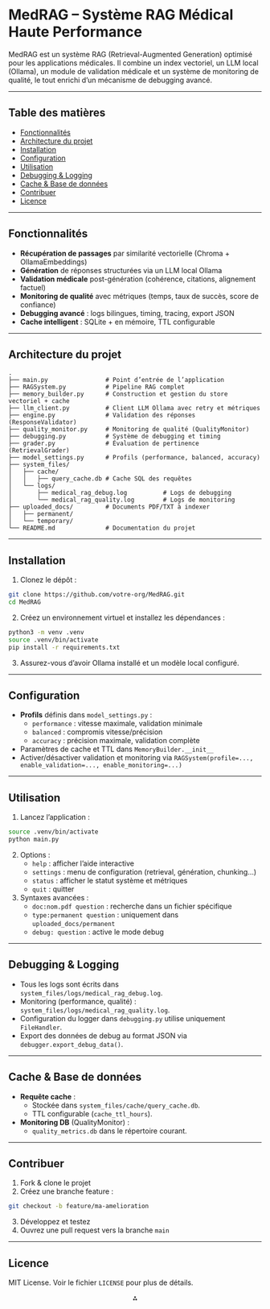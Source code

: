 # MedRAG – Système RAG Médical Haute Performance

MedRAG est un système RAG (Retrieval-Augmented Generation) optimisé pour les applications médicales. Il combine un index vectoriel, un LLM local (Ollama), un module de validation médicale et un système de monitoring de qualité, le tout enrichi d’un mécanisme de debugging avancé.

***

## Table des matières

- [Fonctionnalités](#fonctionnalit%C3%A9s)
- [Architecture du projet](#architecture-du-projet)
- [Installation](#installation)
- [Configuration](#configuration)
- [Utilisation](#utilisation)
- [Debugging \& Logging](#debugging--logging)
- [Cache \& Base de données](#cache--base-de-donn%C3%A9es)
- [Contribuer](#contribuer)
- [Licence](#licence)

***

## Fonctionnalités

- **Récupération de passages** par similarité vectorielle (Chroma + OllamaEmbeddings)
- **Génération** de réponses structurées via un LLM local Ollama
- **Validation médicale** post-génération (cohérence, citations, alignement factuel)
- **Monitoring de qualité** avec métriques (temps, taux de succès, score de confiance)
- **Debugging avancé** : logs bilingues, timing, tracing, export JSON
- **Cache intelligent** : SQLite + en mémoire, TTL configurable

***

## Architecture du projet

```
.
├── main.py                # Point d’entrée de l’application
├── RAGSystem.py           # Pipeline RAG complet
├── memory_builder.py      # Construction et gestion du store vectoriel + cache
├── llm_client.py          # Client LLM Ollama avec retry et métriques
├── engine.py              # Validation des réponses (ResponseValidator)
├── quality_monitor.py     # Monitoring de qualité (QualityMonitor)
├── debugging.py           # Système de debugging et timing
├── grader.py              # Évaluation de pertinence (RetrievalGrader)
├── model_settings.py      # Profils (performance, balanced, accuracy)
├── system_files/
│   ├── cache/
│   │   ├── query_cache.db # Cache SQL des requêtes
│   └── logs/
│       ├── medical_rag_debug.log          # Logs de debugging
│       └── medical_rag_quality.log        # Logs de monitoring
├── uploaded_docs/         # Documents PDF/TXT à indexer
│   ├── permanent/
│   └── temporary/
└── README.md              # Documentation du projet
```


***

## Installation

1. Clonez le dépôt :

```bash
git clone https://github.com/votre-org/MedRAG.git
cd MedRAG
```

2. Créez un environnement virtuel et installez les dépendances :

```bash
python3 -m venv .venv
source .venv/bin/activate
pip install -r requirements.txt
```

3. Assurez-vous d’avoir Ollama installé et un modèle local configuré.

***

## Configuration

- **Profils** définis dans `model_settings.py` :
    - `performance` : vitesse maximale, validation minimale
    - `balanced` : compromis vitesse/précision
    - `accuracy` : précision maximale, validation complète
- Paramètres de cache et TTL dans `MemoryBuilder.__init__`
- Activer/désactiver validation et monitoring via `RAGSystem(profile=..., enable_validation=..., enable_monitoring=...)`

***

## Utilisation

1. Lancez l’application :

```bash
source .venv/bin/activate
python main.py
```

2. Options :
    - `help` : afficher l’aide interactive
    - `settings` : menu de configuration (retrieval, génération, chunking…)
    - `status` : afficher le statut système et métriques
    - `quit` : quitter
3. Syntaxes avancées :
    - `doc:nom.pdf question` : recherche dans un fichier spécifique
    - `type:permanent question` : uniquement dans `uploaded_docs/permanent`
    - `debug: question` : active le mode debug

***

## Debugging \& Logging

- Tous les logs sont écrits dans `system_files/logs/medical_rag_debug.log`.
- Monitoring (performance, qualité) : `system_files/logs/medical_rag_quality.log`.
- Configuration du logger dans `debugging.py` utilise uniquement `FileHandler`.
- Export des données de debug au format JSON via `debugger.export_debug_data()`.

***

## Cache \& Base de données

- **Requête cache** :
    - Stockée dans `system_files/cache/query_cache.db`.
    - TTL configurable (`cache_ttl_hours`).
- **Monitoring DB** (QualityMonitor) :
    - `quality_metrics.db` dans le répertoire courant.

***

## Contribuer

1. Fork \& clone le projet
2. Créez une branche feature :

```bash
git checkout -b feature/ma-amelioration
```

3. Développez et testez
4. Ouvrez une pull request vers la branche `main`

***

## Licence

MIT License. Voir le fichier `LICENSE` pour plus de détails.

<div style="text-align: center">⁂</div>

[^1]: engine.py

[^2]: grader.py

[^3]: llm_client.py

[^4]: main.py

[^5]: memory_builder.py

[^6]: model_settings.py

[^7]: quality_monitor.py

[^8]: RAGSystem.py

